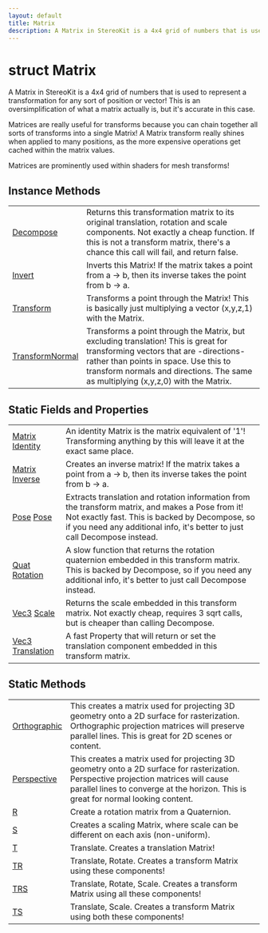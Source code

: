 ```yaml
---
layout: default
title: Matrix
description: A Matrix in StereoKit is a 4x4 grid of numbers that is used to represent a transformation for any sort of position or vector! This is an oversimplification of what a matrix actually is, but it's accurate in this case.  Matrices are really useful for transforms because you can chain together all sorts of transforms into a single Matrix! A Matrix transform really shines when applied to many positions, as the more expensive operations get cached within the matrix values.  Matrices are prominently used within shaders for mesh transforms!
---
```

# struct Matrix

A Matrix in StereoKit is a 4x4 grid of numbers that is used
to represent a transformation for any sort of position or vector!
This is an oversimplification of what a matrix actually is, but it's
accurate in this case.

Matrices are really useful for transforms because you can chain
together all sorts of transforms into a single Matrix! A Matrix
transform really shines when applied to many positions, as the more
expensive operations get cached within the matrix values.

Matrices are prominently used within shaders for mesh transforms!



## Instance Methods

|  |  |
|--|--|
|[Decompose]({{site.url}}/Pages/Reference/Matrix/Decompose.html)|Returns this transformation matrix to its original translation, rotation and scale components. Not exactly a cheap function. If this is not a transform matrix, there's a chance this call will fail, and return false.|
|[Invert]({{site.url}}/Pages/Reference/Matrix/Invert.html)|Inverts this Matrix! If the matrix takes a point from a -> b, then its inverse takes the point from b -> a.|
|[Transform]({{site.url}}/Pages/Reference/Matrix/Transform.html)|Transforms a point through the Matrix! This is basically just multiplying a vector (x,y,z,1) with the Matrix.|
|[TransformNormal]({{site.url}}/Pages/Reference/Matrix/TransformNormal.html)|Transforms a point through the Matrix, but excluding translation! This is great for transforming vectors that are -directions- rather than points in space. Use this to transform normals and directions. The same as multiplying (x,y,z,0) with the Matrix.|


## Static Fields and Properties

|  |  |
|--|--|
|[Matrix]({{site.url}}/Pages/Reference/Matrix.html) [Identity]({{site.url}}/Pages/Reference/Matrix/Identity.html)|An identity Matrix is the matrix equivalent of '1'! Transforming anything by this will leave it at the exact same place.|
|[Matrix]({{site.url}}/Pages/Reference/Matrix.html) [Inverse]({{site.url}}/Pages/Reference/Matrix/Inverse.html)|Creates an inverse matrix! If the matrix takes a point from a -> b, then its inverse takes the point from b -> a.|
|[Pose]({{site.url}}/Pages/Reference/Pose.html) [Pose]({{site.url}}/Pages/Reference/Matrix/Pose.html)|Extracts translation and rotation information from the transform matrix, and makes a Pose from it! Not exactly fast. This is backed by Decompose, so if you need any additional info, it's better to just call Decompose instead.|
|[Quat]({{site.url}}/Pages/Reference/Quat.html) [Rotation]({{site.url}}/Pages/Reference/Matrix/Rotation.html)|A slow function that returns the rotation quaternion embedded in this transform matrix. This is backed by Decompose, so if you need any additional info, it's better to just call Decompose instead.|
|[Vec3]({{site.url}}/Pages/Reference/Vec3.html) [Scale]({{site.url}}/Pages/Reference/Matrix/Scale.html)|Returns the scale embedded in this transform matrix. Not exactly cheap, requires 3 sqrt calls, but is cheaper than calling Decompose.|
|[Vec3]({{site.url}}/Pages/Reference/Vec3.html) [Translation]({{site.url}}/Pages/Reference/Matrix/Translation.html)|A fast Property that will return or set the translation component embedded in this transform matrix.|


## Static Methods

|  |  |
|--|--|
|[Orthographic]({{site.url}}/Pages/Reference/Matrix/Orthographic.html)|This creates a matrix used for projecting 3D geometry onto a 2D surface for rasterization. Orthographic projection matrices will preserve parallel lines. This is great for 2D scenes or content.|
|[Perspective]({{site.url}}/Pages/Reference/Matrix/Perspective.html)|This creates a matrix used for projecting 3D geometry onto a 2D surface for rasterization. Perspective projection matrices will cause parallel lines to converge at the horizon. This is great for normal looking content.|
|[R]({{site.url}}/Pages/Reference/Matrix/R.html)|Create a rotation matrix from a Quaternion.|
|[S]({{site.url}}/Pages/Reference/Matrix/S.html)|Creates a scaling Matrix, where scale can be different on each axis (non-uniform).|
|[T]({{site.url}}/Pages/Reference/Matrix/T.html)|Translate. Creates a translation Matrix!|
|[TR]({{site.url}}/Pages/Reference/Matrix/TR.html)|Translate, Rotate. Creates a transform Matrix using these components!|
|[TRS]({{site.url}}/Pages/Reference/Matrix/TRS.html)|Translate, Rotate, Scale. Creates a transform Matrix using all these components!|
|[TS]({{site.url}}/Pages/Reference/Matrix/TS.html)|Translate, Scale. Creates a transform Matrix using both these components!|


